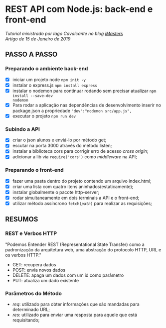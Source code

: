 # REST API com Node.js: back-end e front-end

_Tutorial ministrado por Iago Cavalcante no blog [iMasters](https://imasters.com.br/back-end/rest-api-com-node-js-back-end-e-front-end)_\
_Artigo de 15 de Janeiro de 2019_

## PASSO A PASSO

### Preparando o ambiente back-end

-   [x] iniciar um projeto node <code>npm init -y</code>
-   [x] instalar o express.js <code>npm install express</code>
-   [x] instalar o nodemon para continuar rodando sem precisar atualizar <code>npm install --save-dev nodemon</code>
-   [x] Para rodar a aplicação nas dependências de desenvolvimento inserir no package.json a propriedade <code>"dev":"nodemon src/app.js",</code>
-   [x] executar o projeto <code>npm run dev</code>

### Subindo a API

-   [x] criar o json alunos e enviá-lo por método get;
-   [x] escutar na porta 3000 através do método listen;
-   [x] instalar a biblioteca cors para corrigir erro de acesso _cross origin_;
-   [x] adicionar a lib via <code>require('cors')</code> como _middleware_ na API;

### Preparando o front-end

-   [x] fazer uma pasta dentro do projeto contendo um arquivo index.html;
-   [x] criar uma lista com quatro itens aninhados(estaticamente);
-   [x] instalar globalmente o pacote http-server;
-   [x] rodar simultaneamente em dois terminais a API e o front-end;
-   [x] utilizar método assíncrono <code>fetch(_path_)</code> para realizar as requisições;

## RESUMOS

### REST e Verbos HTTP

"Podemos Entender REST (Representational State Transfer) como a padronização da arquitetura web, uma abstração do protocolo HTTP, URL e os verbos HTTP."

-   GET: recupera dados
-   POST: envia novos dados
-   DELETE: apaga um dados com um id como parâmetro
-   PUT: atualiza um dado existente

### Parâmetros do Método

-   _req_: utilizado para obter informações que são mandadas para determinado URL;
-   _res_: utilizado para enviar uma resposta para aquele que está requisitando;
